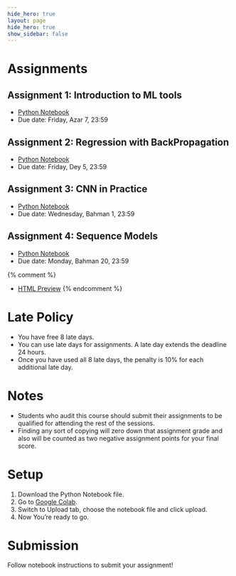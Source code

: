 ```yaml
---
hide_hero: true
layout: page
hide_hero: true
show_sidebar: false
---
```


# Assignments

## Assignment 1: Introduction to ML tools
* [Python Notebook](https://github.com/teias-courses/dl99/raw/gh-pages/assignments/Assignment_1.ipynb)
* Due date: Friday, Azar 7, 23:59

## Assignment 2: Regression with BackPropagation
* [Python Notebook](https://github.com/teias-courses/dl99/raw/gh-pages/assignments/Assignment_2.ipynb)
* Due date: Friday, Dey 5, 23:59

## Assignment 3: CNN in Practice
* [Python Notebook](https://github.com/teias-courses/dl99/raw/gh-pages/assignments/Assignment_3.ipynb)
* Due date: Wednesday, Bahman 1, 23:59

## Assignment 4: Sequence Models
* [Python Notebook](https://github.com/teias-courses/dl99/raw/gh-pages/assignments/Assignment_4.ipynb)
* Due date: Monday, Bahman 20, 23:59

{% comment %} 
* [HTML Preview](assignments/Assignment_1)
{% endcomment %}

# Late Policy
* You have free 8 late days.
* You can use late days for assignments. A late day extends the deadline 24 hours.
* Once you have used all 8 late days, the penalty is 10% for each additional late day.

# Notes
* Students who audit this course should submit their assignments to be qualified for attending the rest of the sessions.
* Finding any sort of copying will zero down that assignment grade and also will be counted as two negative assignment points for your final score.

# Setup
1. Download the Python Notebook file.
2. Go to [Google Colab](https://colab.research.google.com/).
3. Switch to Upload tab, choose the notebook file and click upload.
4. Now You’re ready to go.

# Submission
Follow notebook instructions to submit your assignment!
